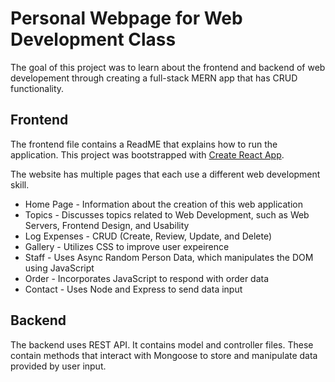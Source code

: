 # Personal Webpage for Web Development Class

The goal of this project was to learn about the frontend and backend of web developement through creating a full-stack MERN app that has CRUD functionality.

## Frontend
The frontend file contains a ReadME that explains how to run the application. This project was bootstrapped with [Create React App](https://github.com/facebook/create-react-app).

The website has multiple pages that each use a different web development skill.
* Home Page - Information about the creation of this web application
* Topics - Discusses topics related to Web Development, such as Web Servers, Frontend Design, and Usability
* Log Expenses - CRUD (Create, Review, Update, and Delete)
* Gallery - Utilizes CSS to improve user expeirence
* Staff - Uses Async Random Person Data, which manipulates the DOM using JavaScript
* Order - Incorporates JavaScript to respond with order data
* Contact - Uses Node and Express to send data input

## Backend
The backend uses REST API. It contains model and controller files. These contain methods that interact with Mongoose to store and manipulate data provided by user input.
